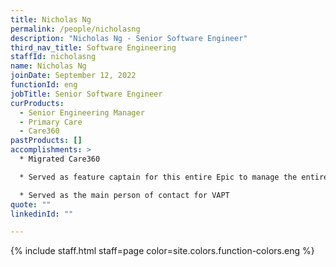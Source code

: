 ```yaml
---
title: Nicholas Ng
permalink: /people/nicholasng
description: "Nicholas Ng - Senior Software Engineer"
third_nav_title: Software Engineering
staffId: nicholasng
name: Nicholas Ng
joinDate: September 12, 2022
functionId: eng
jobTitle: Senior Software Engineer
curProducts:
  - Senior Engineering Manager
  - Primary Care
  - Care360
pastProducts: []
accomplishments: >
  * Migrated Care360

  * Served as feature captain for this entire Epic to manage the entire project, and also integrated HSAR and SmartCMS which impacts transparency in the healthcare sector

  * Served as the main person of contact for VAPT
quote: ""
linkedinId: ""

---
```


{% include staff.html staff=page color=site.colors.function-colors.eng %}
